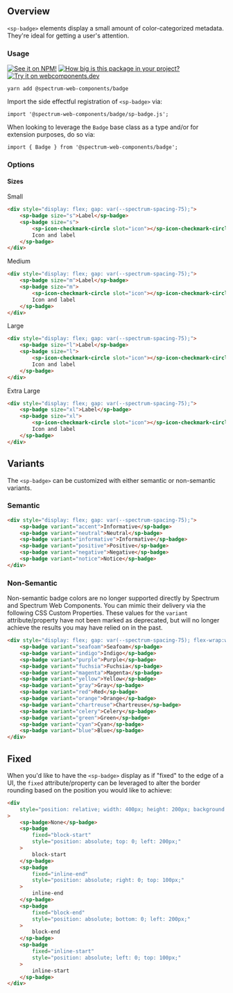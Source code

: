 ## Overview

`<sp-badge>` elements display a small amount of color-categorized metadata. They're ideal for getting a user's attention.

### Usage

[![See it on NPM!](https://img.shields.io/npm/v/@spectrum-web-components/badge?style=for-the-badge)](https://www.npmjs.com/package/@spectrum-web-components/badge)
[![How big is this package in your project?](https://img.shields.io/bundlephobia/minzip/@spectrum-web-components/badge?style=for-the-badge)](https://bundlephobia.com/result?p=@spectrum-web-components/badge)
[![Try it on webcomponents.dev](https://img.shields.io/badge/Try%20it%20on-webcomponents.dev-green?style=for-the-badge)](https://studio.webcomponents.dev/edit/qxPsOTrGAPB92LzPfk4P/src/index.ts?p=stories)

```
yarn add @spectrum-web-components/badge
```

Import the side effectful registration of `<sp-badge>` via:

```
import '@spectrum-web-components/badge/sp-badge.js';
```

When looking to leverage the `Badge` base class as a type and/or for extension purposes, do so via:

```
import { Badge } from '@spectrum-web-components/badge';
```

### Options

#### Sizes

<sp-tabs selected="m" auto label="Size attribute options">
<sp-tab value="s">Small</sp-tab>
<sp-tab-panel value="s">

```html demo
<div style="display: flex; gap: var(--spectrum-spacing-75);">
    <sp-badge size="s">Label</sp-badge>
    <sp-badge size="s">
        <sp-icon-checkmark-circle slot="icon"></sp-icon-checkmark-circle>
        Icon and label
    </sp-badge>
</div>
```

</sp-tab-panel>
<sp-tab value="m">Medium</sp-tab>
<sp-tab-panel value="m">

```html demo
<div style="display: flex; gap: var(--spectrum-spacing-75);">
    <sp-badge size="m">Label</sp-badge>
    <sp-badge size="m">
        <sp-icon-checkmark-circle slot="icon"></sp-icon-checkmark-circle>
        Icon and label
    </sp-badge>
</div>
```

</sp-tab-panel>
<sp-tab value="l">Large</sp-tab>
<sp-tab-panel value="l">

```html demo
<div style="display: flex; gap: var(--spectrum-spacing-75);">
    <sp-badge size="l">Label</sp-badge>
    <sp-badge size="l">
        <sp-icon-checkmark-circle slot="icon"></sp-icon-checkmark-circle>
        Icon and label
    </sp-badge>
</div>
```

</sp-tab-panel>
<sp-tab value="xl">Extra Large</sp-tab>
<sp-tab-panel value="xl">

```html demo
<div style="display: flex; gap: var(--spectrum-spacing-75);">
    <sp-badge size="xl">Label</sp-badge>
    <sp-badge size="xl">
        <sp-icon-checkmark-circle slot="icon"></sp-icon-checkmark-circle>
        Icon and label
    </sp-badge>
</div>
```

</sp-tab-panel>
</sp-tabs>

## Variants

The `<sp-badge>` can be customized with either semantic or non-semantic variants.

### Semantic

```html demo
<div style="display: flex; gap: var(--spectrum-spacing-75);">
    <sp-badge variant="accent">Informative</sp-badge>
    <sp-badge variant="neutral">Neutral</sp-badge>
    <sp-badge variant="informative">Informative</sp-badge>
    <sp-badge variant="positive">Positive</sp-badge>
    <sp-badge variant="negative">Negative</sp-badge>
    <sp-badge variant="notice">Notice</sp-badge>
</div>
```

### Non-Semantic

Non-semantic badge colors are no longer supported directly by Spectrum and Spectrum Web Components. You can mimic their delivery via the following CSS Custom Properties. These values for the `variant` attribute/property have not been marked as deprecated, but will no longer achieve the results you may have relied on in the past.

```html demo
<div style="display: flex; gap: var(--spectrum-spacing-75); flex-wrap:wrap;">
    <sp-badge variant="seafoam">Seafoam</sp-badge>
    <sp-badge variant="indigo">Indigo</sp-badge>
    <sp-badge variant="purple">Purple</sp-badge>
    <sp-badge variant="fuchsia">Fuchsia</sp-badge>
    <sp-badge variant="magenta">Magenta</sp-badge>
    <sp-badge variant="yellow">Yellow</sp-badge>
    <sp-badge variant="gray">Gray</sp-badge>
    <sp-badge variant="red">Red</sp-badge>
    <sp-badge variant="orange">Orange</sp-badge>
    <sp-badge variant="chartreuse">Chartreuse</sp-badge>
    <sp-badge variant="celery">Celery</sp-badge>
    <sp-badge variant="green">Green</sp-badge>
    <sp-badge variant="cyan">Cyan</sp-badge>
    <sp-badge variant="blue">Blue</sp-badge>
</div>
```

## Fixed

When you'd like to have the `<sp-badge>` display as if "fixed" to the edge of a UI, the `fixed` attribute/property can be leveraged to alter the border rounding based on the position you would like to achieve:

```html
<div
    style="position: relative; width: 400px; height: 200px; background: #eee; max-width: 100%"
>
    <sp-badge>None</sp-badge>
    <sp-badge
        fixed="block-start"
        style="position: absolute; top: 0; left: 200px;"
    >
        block-start
    </sp-badge>
    <sp-badge
        fixed="inline-end"
        style="position: absolute; right: 0; top: 100px;"
    >
        inline-end
    </sp-badge>
    <sp-badge
        fixed="block-end"
        style="position: absolute; bottom: 0; left: 200px;"
    >
        block-end
    </sp-badge>
    <sp-badge
        fixed="inline-start"
        style="position: absolute; left: 0; top: 100px;"
    >
        inline-start
    </sp-badge>
</div>
```
